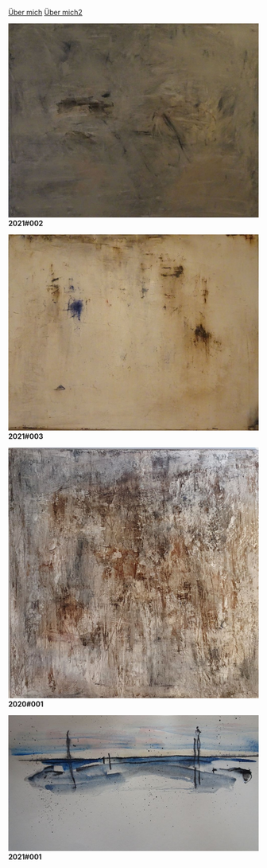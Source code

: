 [Über mich](images/readme.txt)
[Über mich2](images/readme.txt)

<!--![Image](images/2020-001.jpg)-->
<img src="images/2021-002.jpg"/><b>2021#002</b>
<p></p>
<p></p>
<p></p>
<img src="images/2021-003.jpg"/><b>2021#003</b>
<p></p>
<p></p>
<p></p>
<img src="images/2020-001.jpg"/><b>2020#001</b>
<p></p>
<p></p>
<p></p>
<img src="images/2021-001.jpg"/><b>2021#001</b>
<p></p>
<p></p>
<p></p>

